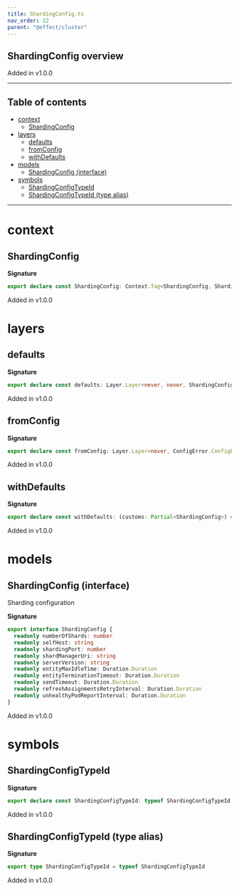 ```yaml
---
title: ShardingConfig.ts
nav_order: 22
parent: "@effect/cluster"
---
```


## ShardingConfig overview

Added in v1.0.0

---

<h2 class="text-delta">Table of contents</h2>

- [context](#context)
  - [ShardingConfig](#shardingconfig)
- [layers](#layers)
  - [defaults](#defaults)
  - [fromConfig](#fromconfig)
  - [withDefaults](#withdefaults)
- [models](#models)
  - [ShardingConfig (interface)](#shardingconfig-interface)
- [symbols](#symbols)
  - [ShardingConfigTypeId](#shardingconfigtypeid)
  - [ShardingConfigTypeId (type alias)](#shardingconfigtypeid-type-alias)

---

# context

## ShardingConfig

**Signature**

```ts
export declare const ShardingConfig: Context.Tag<ShardingConfig, ShardingConfig>
```

Added in v1.0.0

# layers

## defaults

**Signature**

```ts
export declare const defaults: Layer.Layer<never, never, ShardingConfig>
```

Added in v1.0.0

## fromConfig

**Signature**

```ts
export declare const fromConfig: Layer.Layer<never, ConfigError.ConfigError, ShardingConfig>
```

Added in v1.0.0

## withDefaults

**Signature**

```ts
export declare const withDefaults: (customs: Partial<ShardingConfig>) => Layer.Layer<never, never, ShardingConfig>
```

Added in v1.0.0

# models

## ShardingConfig (interface)

Sharding configuration

**Signature**

```ts
export interface ShardingConfig {
  readonly numberOfShards: number
  readonly selfHost: string
  readonly shardingPort: number
  readonly shardManagerUri: string
  readonly serverVersion: string
  readonly entityMaxIdleTime: Duration.Duration
  readonly entityTerminationTimeout: Duration.Duration
  readonly sendTimeout: Duration.Duration
  readonly refreshAssignmentsRetryInterval: Duration.Duration
  readonly unhealthyPodReportInterval: Duration.Duration
}
```

Added in v1.0.0

# symbols

## ShardingConfigTypeId

**Signature**

```ts
export declare const ShardingConfigTypeId: typeof ShardingConfigTypeId
```

Added in v1.0.0

## ShardingConfigTypeId (type alias)

**Signature**

```ts
export type ShardingConfigTypeId = typeof ShardingConfigTypeId
```

Added in v1.0.0
